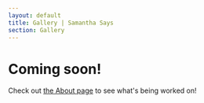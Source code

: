 ```yaml
---
layout: default
title: Gallery | Samantha Says
section: Gallery
---
```


<h1>Coming soon!</h1>

Check out <a href="about">the About page</a> to see what's being worked on!